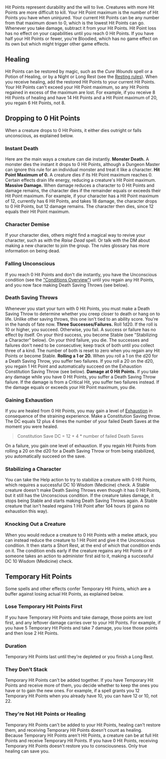 
Hit Points represent durability and the will to live. Creatures with more Hit Points are more difficult to kill. Your Hit Point maximum is the number of Hit Points you have when uninjured. Your current Hit Points can be any number from that maximum down to 0, which is the lowest Hit Points can go.
Whenever you take damage, subtract it from your Hit Points. Hit Point loss has no effect on your capabilities until you reach 0 Hit Points. 
If you have half your Hit Points or fewer, you're Bloodied, which has no game effect on its own but which might trigger other game effects.

## Healing
Hit Points can be restored by magic, such as the *Cure Wounds* spell or a Potion of Healing, or by a Night or Long Rest (see the [Resting rules](https://lolindhir.github.io/PnP/rules/adventuring/recovering/resting)).
When you receive healing, add the restored Hit Points to your current Hit Points. Your Hit Points can't exceed your Hit Point maximum, so any Hit Points regained in excess of the maximum are lost. For example, if you receive 8 Hit Points of healing and have 14 Hit Points and a Hit Point maximum of 20, you regain 6 Hit Points, not 8.


## Dropping to 0 Hit Points
When a creature drops to 0 Hit Points, it either dies outright or falls unconscious, as explained below.

### Instant Death
Here are the main ways a creature can die instantly.
**Monster Death.** A monster dies the instant it drops to 0 Hit Points, although a Dungeon Master can ignore this rule for an individual monster and treat it like a character.
**Hit Point Maximum of 0.** A creature dies if its Hit Point maximum reaches 0. Certain effects drain life energy, reducing a creature's Hit Point maximum.
**Massive Damage.** When damage reduces a character to 0 Hit Points and damage remains, the character dies if the remainder equals or exceeds their Hit Point maximum. For example, if your character has a Hit Point maximum of 12, currently has 6 Hit Points, and takes 18 damage, the character drops to 0 Hit Points, but 12 damage remains. The character then dies, since 12 equals their Hit Point maximum.

### Character Demise
If your character dies, others might find a magical way to revive your character, such as with the *Raise Dead* spell. Or talk with the DM about making a new character to join the group. The rules glossary has more information on being dead.

### Falling Unconscious
If you reach 0 Hit Points and don't die instantly, you have the Unconscious condition (see the ["Conditions Overview"](https://lolindhir.github.io/PnP/rules/glossary/condition_details)) until you regain any Hit Points, and you now face making Death Saving Throws (see below).

### Death Saving Throws
Whenever you start your turn with 0 Hit Points, you must make a Death Saving Throw to determine whether you creep closer to death or hang on to life. Unlike other saving throws, this one isn't tied to an ability score. You're in the hands of fate now.
**Three Successes/Failures.** Roll 1d20. If the roll is 10 or higher, you succeed. Otherwise, you fail. A success or failure has no effect by itself. On your third success, you become Stable (see "Stabilizing a Character" below). On your third failure, you die.
The successes and failures don't need to be consecutive; keep track of both until you collect three of a kind. The number of both is reset to zero when you regain any Hit Points or become Stable.
**Rolling a 1 or 20.** When you roll a 1 on the d20 for a Death Saving Throw, you suffer two failures. If you roll a 20 on the d20, you regain 1 Hit Point and automatically succeed on the Exhaustion Constitution Saving Throw (see below).
**Damage at 0 Hit Points.** If you take any damage while you have 0 Hit Points, you suffer a Death Saving Throw failure. If the damage is from a Critical Hit, you suffer two failures instead. If the damage equals or exceeds your Hit Point maximum, you die.

### Gaining Exhaustion
If you are healed from 0 Hit Points, you may gain a level of [Exhaustion](https://lolindhir.github.io/PnP/rules/general/damage_healing/exhaustion) in consequence of the straining experience. Make a Constitution Saving throw. The DC equals 12 plus 4 times the number of your failed Death Saves at the moment you were healed.

> Constitution Save DC = 12 + 4 * number of failed Death Saves

On a failure, you gain one level of exhaustion.
If you regain Hit Points from rolling a 20 on the d20 for a Death Saving Throw or from being stabilized, you automatically succeed on the save.

### Stabilizing a Character
You can take the Help action to try to stabilize a creature with 0 Hit Points, which requires a successful DC 10 Wisdom (Medicine) check. A Stable creature doesn't make Death Saving Throws even though it has 0 Hit Points, but it still has the Unconscious condition. If the creature takes damage, it stops being Stable and starts making Death Saving Throws again. A Stable creature that isn't healed regains 1 Hit Point after 1d4 hours (it gains no exhaustion this way).

### Knocking Out a Creature
When you would reduce a creature to 0 Hit Points with a melee attack, you can instead reduce the creature to 1 Hit Point and give it the Unconscious condition. It then starts a Short Rest, at the end of which that condition ends on it. The condition ends early if the creature regains any Hit Points or if someone takes an action to administer first aid to it, making a successful DC 10 Wisdom (Medicine) check.




## Temporary Hit Points
Some spells and other effects confer Temporary Hit Points, which are a buffer against losing actual Hit Points, as explained below.

### Lose Temporary Hit Points First
If you have Temporary Hit Points and take damage, those points are lost first, and any leftover damage carries over to your Hit Points. For example, if you have 5 Temporary Hit Points and take 7 damage, you lose those points and then lose 2 Hit Points.

### Duration
Temporary Hit Points last until they're depleted or you finish a Long Rest.

### They Don't Stack
Temporary Hit Points can't be added together. If you have Temporary Hit Points and receive more of them, you decide whether to keep the ones you have or to gain the new ones. For example, if a spell grants you 12 Temporary Hit Points when you already have 10, you can have 12 or 10, not 22.

### They're Not Hit Points or Healing
Temporary Hit Points can't be added to your Hit Points, healing can't restore them, and receiving Temporary Hit Points doesn't count as healing. Because Temporary Hit Points aren't Hit Points, a creature can be at full Hit Points and receive Temporary Hit Points.
If you have 0 Hit Points, receiving Temporary Hit Points doesn't restore you to consciousness. Only true healing can save you.
